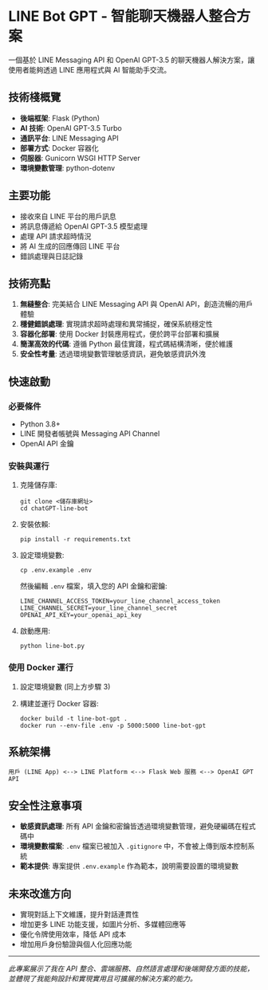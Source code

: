 # LINE Bot GPT - 智能聊天機器人整合方案

一個基於 LINE Messaging API 和 OpenAI GPT-3.5 的聊天機器人解決方案，讓使用者能夠透過 LINE 應用程式與 AI 智能助手交流。

## 技術棧概覽

- **後端框架**: Flask (Python)
- **AI 技術**: OpenAI GPT-3.5 Turbo
- **通訊平台**: LINE Messaging API
- **部署方式**: Docker 容器化
- **伺服器**: Gunicorn WSGI HTTP Server
- **環境變數管理**: python-dotenv

## 主要功能

- 接收來自 LINE 平台的用戶訊息
- 將訊息傳遞給 OpenAI GPT-3.5 模型處理
- 處理 API 請求超時情況
- 將 AI 生成的回應傳回 LINE 平台
- 錯誤處理與日誌記錄

## 技術亮點

1. **無縫整合**: 完美結合 LINE Messaging API 與 OpenAI API，創造流暢的用戶體驗
2. **穩健錯誤處理**: 實現請求超時處理和異常捕捉，確保系統穩定性
3. **容器化部署**: 使用 Docker 封裝應用程式，便於跨平台部署和擴展
4. **簡潔高效的代碼**: 遵循 Python 最佳實踐，程式碼結構清晰，便於維護
5. **安全性考量**: 透過環境變數管理敏感資訊，避免敏感資訊外洩

## 快速啟動

### 必要條件

- Python 3.8+
- LINE 開發者帳號與 Messaging API Channel
- OpenAI API 金鑰

### 安裝與運行

1. 克隆儲存庫:
   ```
   git clone <儲存庫網址>
   cd chatGPT-line-bot
   ```

2. 安裝依賴:
   ```
   pip install -r requirements.txt
   ```

3. 設定環境變數:
   ```
   cp .env.example .env
   ```
   然後編輯 `.env` 檔案，填入您的 API 金鑰和密鑰:
   ```
   LINE_CHANNEL_ACCESS_TOKEN=your_line_channel_access_token
   LINE_CHANNEL_SECRET=your_line_channel_secret
   OPENAI_API_KEY=your_openai_api_key
   ```

4. 啟動應用:
   ```
   python line-bot.py
   ```

### 使用 Docker 運行

1. 設定環境變數 (同上方步驟 3)

2. 構建並運行 Docker 容器:
   ```
   docker build -t line-bot-gpt .
   docker run --env-file .env -p 5000:5000 line-bot-gpt
   ```

## 系統架構

```
用戶 (LINE App) <--> LINE Platform <--> Flask Web 服務 <--> OpenAI GPT API
```

## 安全性注意事項

- **敏感資訊處理**: 所有 API 金鑰和密鑰皆透過環境變數管理，避免硬編碼在程式碼中
- **環境變數檔案**: `.env` 檔案已被加入 `.gitignore` 中，不會被上傳到版本控制系統
- **範本提供**: 專案提供 `.env.example` 作為範本，說明需要設置的環境變數

## 未來改進方向

- 實現對話上下文維護，提升對話連貫性
- 增加更多 LINE 功能支援，如圖片分析、多媒體回應等
- 優化令牌使用效率，降低 API 成本
- 增加用戶身份驗證與個人化回應功能

---

*此專案展示了我在 API 整合、雲端服務、自然語言處理和後端開發方面的技能，並體現了我能夠設計和實現實用且可擴展的解決方案的能力。*
